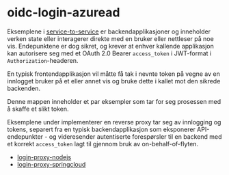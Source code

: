 # oidc-login-azuread

Eksemplene i [service-to-service](../service-to-service) er backendapplikasjoner og inneholder verken state eller interagerer
direkte med en bruker eller nettleser på noe vis. Endepunktene er dog sikret, og krever at enhver kallende applikasjon kan autorisere seg 
med et OAuth 2.0 Bearer `access_token` i JWT-format i `Authorization`-headeren.

En typisk frontendapplikasjon vil måtte få tak i nevnte token på vegne av en innlogget bruker på et eller annet vis 
og bruke dette i kallet mot den sikrede backenden. 

Denne mappen inneholder et par eksempler som tar for seg prosessen med å skaffe et slikt token.

Eksemplene under implementerer en reverse proxy tar seg av innlogging og tokens, separert fra en typisk backendapplikasjon som eksponerer
API-endepunkter - og videresender autentiserte forespørsler til en backend med et korrekt `access_token` lagt til 
gjennom bruk av on-behalf-of-flyten.

- [login-proxy-nodejs](./login-proxy-nodejs)
- [login-proxy-springcloud](./login-proxy-springcloud)
